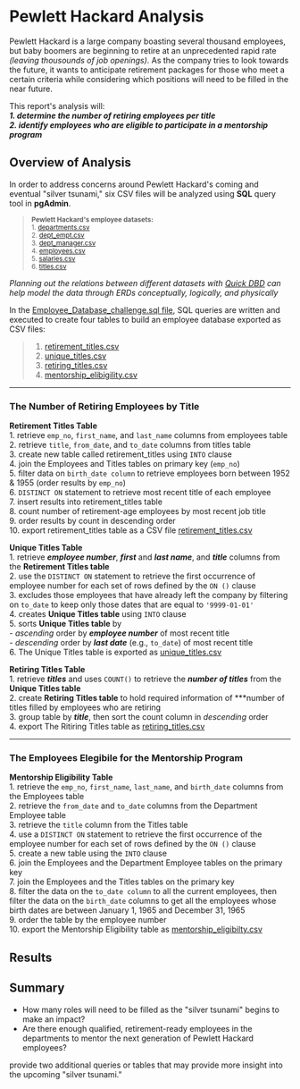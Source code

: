 # Pewlett Hackard Analysis
Pewlett Hackard is a large company boasting several thousand employees, but baby boomers are beginning to retire at an unprecedented rapid rate *(leaving thousounds of job openings)*. As the company tries to look towards the future, it wants to anticipate retirement packages for those who meet a certain criteria while considering which positions will need to be filled in the near future.

This report's analysis will:  
***1. determine the number of retiring employees per title***   
***2. identify employees who are eligible to participate in a mentorship program***

## Overview of Analysis

In order to address concerns around Pewlett Hackard's coming and eventual "silver tsunami," six CSV files will be analyzed using **SQL** query tool in **pgAdmin**.

> <sub>**Pewlett Hackard's employee datasets:**</sub>   
> <sub>1. [departments.csv](https://github.com/vzhang90/Pewlett-Hackard-Analysis/blob/main/data/departments.csv)</sub>  
> <sub>2. [dept_empt.csv](https://github.com/vzhang90/Pewlett-Hackard-Analysis/blob/main/data/dept_emp.csv)</sub>  
> <sub>3. [dept_manager.csv](https://github.com/vzhang90/Pewlett-Hackard-Analysis/blob/main/data/dept_manager.csv)</sub>  
> <sub>4. [employees.csv](https://github.com/vzhang90/Pewlett-Hackard-Analysis/blob/main/data/employees.csv)</sub>  
> <sub>5. [salaries.csv](https://github.com/vzhang90/Pewlett-Hackard-Analysis/blob/main/data/salaries.csv)</sub>  
> <sub>6. [titles.csv](https://github.com/vzhang90/Pewlett-Hackard-Analysis/blob/main/data/titles.csv)</sub>

*Planning out the relations between different datasets with [Quick DBD](https://www.quickdatabasediagrams.com/) can help model the data through ERDs conceptually, logically, and physically*

In the [Employee_Database_challenge.sql file](), SQL queries are written and executed to create four tables to build an employee database exported as CSV files:
> 1. [retirement_titles.csv]()
> 2. [unique_titles.csv]()
> 3. [retiring_titles.csv]()
> 4. [mentorship_elibigility.csv]()

---

### The Number of Retiring Employees by Title   
**Retirement Titles Table**    
            1. retrieve `emp_no`, `first_name`, and `last_name` columns from employees table    
            2. retrieve `title`, `from_date`, and `to_date` columns from titles table   
            3. create new table called retirement_titles using `INTO` clause    
            4. join the Employees and Titles tables on primary key (`emp_no`)    
            5. filter data on `birth_date column` to retrieve employees born between 1952 & 1955 (order results by `emp_no`)    
            6. `DISTINCT ON` statement to retrieve most recent title of each employee   
            7. insert results into retirement_titles table   
            8. count number of retirement-age employees by most recent job title   
            9. order results by count in descending order   
            10. export retirement_titles table as a CSV file [retirement_titles.csv]()
  
**Unique Titles Table**      
            1. retrieve ***employee number***, ***first*** and ***last name***, and ***title*** columns from the **Retirement Titles table**    
            2. use the `DISTINCT ON` statement to retrieve the first occurrence of employee number for each set of rows defined by the `ON ()` clause    
            3. excludes those employees that have already left the company by filtering on `to_date` to keep only those dates that are equal to `'9999-01-01'`    
            4. creates **Unique Titles table** using `INTO` clause   
            5. sorts **Unique Titles table** by   
                        - *ascending* order by ***employee number*** of most recent title    
                        - *descending* order by ***last date*** (e.g., `to_date`) of most recent title    
            6. The Unique Titles table is exported as [unique_titles.csv]()  

**Retiring Titles Table**     
            1. retrieve ***titles*** and uses `COUNT()` to retrieve the ***number of titles*** from the **Unique Titles table**     
            2. create **Retiring Titles table** to hold required information of ***number of titles filled by employees who are retiring     
            3. group table by ***title***, then sort the count column in *descending* order     
            4. export The Ritiring Titles table as [retiring_titles.csv]()     

---

### The Employees Elegibile for the Mentorship Program

**Mentorship Eligibility Table**    
            1. retrieve the `emp_no`, `first_name`, `last_name`, and `birth_date` columns from the Employees table     
            2. retrieve the `from_date` and `to_date` columns from the Department Employee table      
            3. retrieve the `title` column from the Titles table      
            4. use a `DISTINCT ON` statement to retrieve the first occurrence of the employee number for each set of rows defined by the `ON ()` clause     
            5. create a new table using the `INTO` clause      
            6. join the Employees and the Department Employee tables on the primary key     
            7. join the Employees and the Titles tables on the primary key     
            8. filter the data on the `to_date column` to all the current employees, then filter the data on the `birth_date` columns to get all the employees whose birth dates are between January 1, 1965 and December 31, 1965    
            9. order the table by the employee number    
            10. export the Mentorship Eligibility table as [mentorship_eligibilty.csv]()    

## Results

## Summary
- How many roles will need to be filled as the "silver tsunami" begins to make an impact?
- Are there enough qualified, retirement-ready employees in the departments to mentor the next generation of Pewlett Hackard employees?

provide two additional queries or tables that may provide more insight into the upcoming "silver tsunami." 
